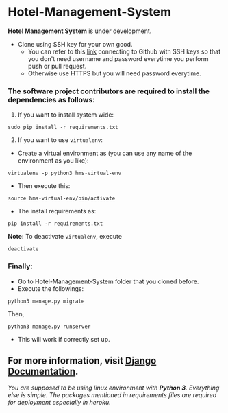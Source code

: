 # Hotel-Management-System
**Hotel Management System** is under development. 
* Clone using SSH key for your own good.
  * You can refer to this [link](https://help.github.com/articles/connecting-to-github-with-ssh/) connecting to Github with SSH keys so that you don't need username and password everytime you perform push or pull request.
  * Otherwise use HTTPS but you will need password everytime.
### The software project contributors are required to install the dependencies as follows:
1. If you want to install system wide:
```shell
sudo pip install -r requirements.txt
```
2. If you want to use `virtualenv`:
* Create a virtual environment as (you can use any name of the environment as you like):
```shell
virtualenv -p python3 hms-virtual-env
```
* Then execute this:
```shell
source hms-virtual-env/bin/activate
```
* The install requirements as:
```shell
pip install -r requirements.txt
```
__Note:__ To deactivate `virtualenv`, execute 
```shell 
deactivate
```
### Finally:
* Go to Hotel-Management-System folder that you cloned before.
* Execute the followings: 
```shell
python3 manage.py migrate
```
Then,
```shell
python3 manage.py runserver
```
* This will work if correctly set up.
## For more information, visit [Django Documentation](https://docs.djangoproject.com/en/2.0/).

*You are supposed to be using linux environment with **Python 3**. Everything else is simple. The packages mentioned in requirements files are required for deployment especially in heroku.*
